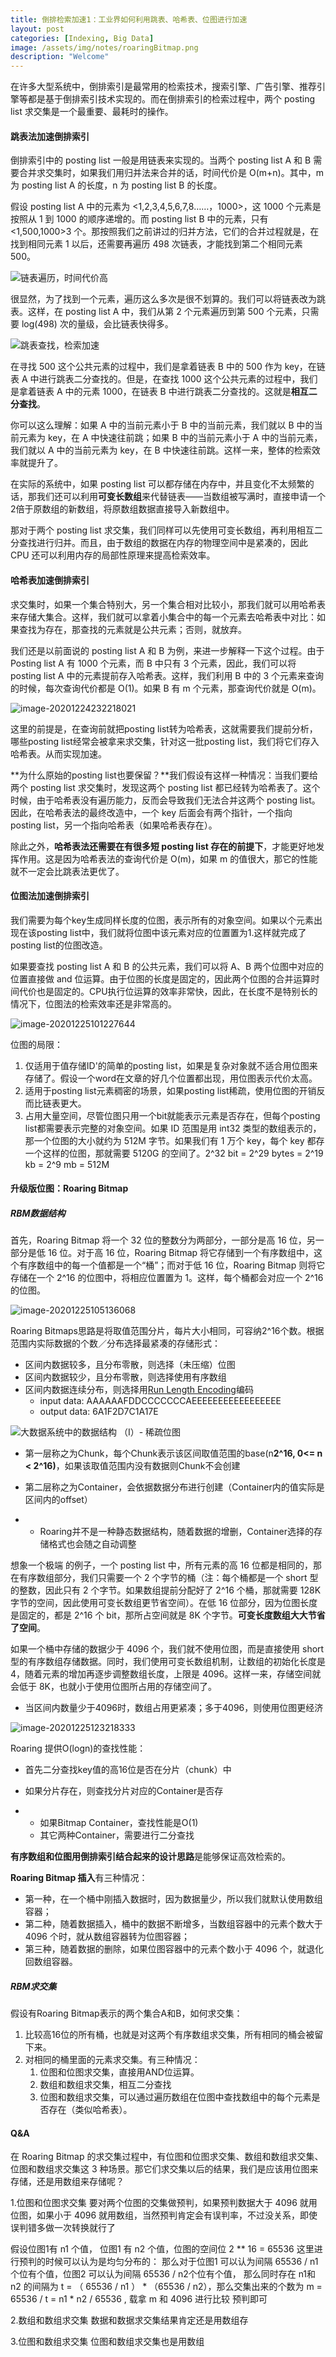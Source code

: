 ```yaml
---
title: 倒排检索加速1：工业界如何利用跳表、哈希表、位图进行加速
layout: post
categories: [Indexing, Big Data]
image: /assets/img/notes/roaringBitmap.png
description: "Welcome"
---
```


在许多大型系统中，倒排索引是最常用的检索技术，搜索引擎、广告引擎、推荐引擎等都是基于倒排索引技术实现的。而在倒排索引的检索过程中，两个 posting list 求交集是一个最重要、最耗时的操作。

#### 跳表法加速倒排索引

倒排索引中的 posting list 一般是用链表来实现的。当两个 posting list A 和 B 需要合并求交集时，如果我们用归并法来合并的话，时间代价是 O(m+n)。其中，m 为 posting list A 的长度，n 为 posting list B 的长度。

假设 posting list A 中的元素为 <1,2,3,4,5,6,7,8……，1000>，这 1000 个元素是按照从 1 到 1000 的顺序递增的。而 posting list B 中的元素，只有 <1,500,1000>3 个。那按照我们之前讲过的归并方法，它们的合并过程就是，在找到相同元素 1 以后，还需要再遍历 498 次链表，才能找到第二个相同元素 500。

![链表遍历，时间代价高](/assets/img/notes/image-20201224172857373.png)

很显然，为了找到一个元素，遍历这么多次是很不划算的。我们可以将链表改为跳表。这样，在 posting list A 中，我们从第 2 个元素遍历到第 500 个元素，只需要 log(498) 次的量级，会比链表快得多。

![跳表查找，检索加速](/assets/img/notes/image-20201224173547045.png)

在寻找 500 这个公共元素的过程中，我们是拿着链表 B 中的 500 作为 key，在链表 A 中进行跳表二分查找的。但是，在查找 1000 这个公共元素的过程中，我们是拿着链表 A 中的元素 1000，在链表 B 中进行跳表二分查找的。这就是**相互二分查找**。

你可以这么理解：如果 A 中的当前元素小于 B 中的当前元素，我们就以 B 中的当前元素为 key，在 A 中快速往前跳；如果 B 中的当前元素小于 A 中的当前元素，我们就以 A 中的当前元素为 key，在 B 中快速往前跳。这样一来，整体的检索效率就提升了。

在实际的系统中，如果 posting list 可以都存储在内存中，并且变化不太频繁的话，那我们还可以利用**可变长数组**来代替链表——当数组被写满时，直接申请一个2倍于原数组的新数组，将原数组数据直接导入新数组中。

那对于两个 posting list 求交集，我们同样可以先使用可变长数组，再利用相互二分查找进行归并。而且，由于数组的数据在内存的物理空间中是紧凑的，因此 CPU 还可以利用内存的局部性原理来提高检索效率。

#### 哈希表加速倒排索引

求交集时，如果一个集合特别大，另一个集合相对比较小，那我们就可以用哈希表来存储大集合。这样，我们就可以拿着小集合中的每一个元素去哈希表中对比：如果查找为存在，那查找的元素就是公共元素；否则，就放弃。

我们还是以前面说的 posting list A 和 B 为例，来进一步解释一下这个过程。由于 Posting list A 有 1000 个元素，而 B 中只有 3 个元素，因此，我们可以将 posting list A 中的元素提前存入哈希表。这样，我们利用 B 中的 3 个元素来查询的时候，每次查询代价都是 O(1)。如果 B 有 m 个元素，那查询代价就是 O(m)。

![image-20201224232218021](/assets/img/notes/image-20201224232218021.png)



这里的前提是，在查询前就把posting list转为哈希表，这就需要我们提前分析，哪些posting list经常会被拿来求交集，针对这一批posting list，我们将它们存入哈希表。从而实现加速。

**为什么原始的posting list也要保留？**我们假设有这样一种情况：当我们要给两个 posting list 求交集时，发现这两个 posting list 都已经转为哈希表了。这个时候，由于哈希表没有遍历能力，反而会导致我们无法合并这两个 posting list。因此，在哈希表法的最终改造中，一个 key 后面会有两个指针，一个指向 posting list，另一个指向哈希表（如果哈希表存在）。

除此之外，**哈希表法还需要在有很多短 posting list 存在的前提下**，才能更好地发挥作用。这是因为哈希表法的查询代价是 O(m)，如果 m 的值很大，那它的性能就不一定会比跳表法更优了。

#### 位图法加速倒排索引

我们需要为每个key生成同样长度的位图，表示所有的对象空间。如果以个元素出现在该posting list中，我们就将位图中该元素对应的位置置为1.这样就完成了posting list的位图改造。

如果要查找 posting list A 和 B 的公共元素，我们可以将 A、B 两个位图中对应的位置直接做 and 位运算。由于位图的长度是固定的，因此两个位图的合并运算时间代价也是固定的。CPU执行位运算的效率非常快，因此，在长度不是特别长的情况下，位图法的检索效率还是非常高的。

![image-20201225101227644](/assets/img/notes/image-20201225101227644.png)

位图的局限：

1. 仅适用于值存储ID'的简单的posting list，如果是复杂对象就不适合用位图来存储了。假设一个word在文章的好几个位置都出现，用位图表示代价太高。
2. 适用于posting list元素稠密的场景，如果posting list稀疏，使用位图的开销反而比链表更大。
3. 占用大量空间，尽管位图只用一个bit就能表示元素是否存在，但每个posting list都需要表示完整的对象空间。如果 ID 范围是用 int32 类型的数组表示的，那一个位图的大小就约为 512M 字节。如果我们有 1 万个 key，每个 key 都存一个这样的位图，那就需要 5120G 的空间了。2^32 bit = 2^29 bytes = 2^19 kb = 2^9 mb = 512M

#### 升级版位图：Roaring Bitmap

##### RBM数据结构

首先，Roaring Bitmap 将一个 32 位的整数分为两部分，一部分是高 16 位，另一部分是低 16 位。对于高 16 位，Roaring Bitmap 将它存储到一个有序数组中，这个有序数组中的每一个值都是一个“桶”；而对于低 16 位，Roaring Bitmap 则将它存储在一个 2^16 的位图中，将相应位置置为 1。这样，每个桶都会对应一个 2^16 的位图。

![image-20201225105136068](/assets/img/notes/image-20201225105136068.png)

Roaring Bitmaps思路是将取值范围分片，每片大小相同，可容纳2^16个数。根据范围内实际数据的个数／分布选择最紧凑的存储形式：

- 区间内数据较多，且分布零散，则选择（未压缩）位图
- 区间内数据较少，且分布零散，则选择使用有序数组
- 区间内数据连续分布，则选择用[Run Length Encoding](https://stackabuse.com/run-length-encoding/)编码
  - input data: AAAAAAFDDCCCCCCCAEEEEEEEEEEEEEEEEE
  - output data: 6A1F2D7C1A17E

![大数据系统中的数据结构 （I）- 稀疏位图](/assets/img/notes/roaringBitmap.png)

- 第一层称之为Chunk，每个Chunk表示该区间取值范围的base(n**2^16, 0<= n < 2^16)**，如果该取值范围内没有数据则Chunk不会创建

- 第二层称之为Container，会依据数据分布进行创建（Container内的值实际是区间内的offset）

- - Roaring并不是一种静态数据结构，随着数据的增删，Container选择的存储格式也会随之自动调整

想象一个极端 的例子，一个 posting list 中，所有元素的高 16 位都是相同的，那在有序数组部分，我们只需要一个 2 个字节的桶（注：每个桶都是一个 short 型的整数，因此只有 2 个字节。如果数组提前分配好了 2^16 个桶，那就需要 128K 字节的空间，因此使用可变长数组更节省空间）。在低 16 位部分，因为位图长度是固定的，都是 2^16 个 bit，那所占空间就是 8K 个字节。**可变长度数组大大节省了空间**。

如果一个桶中存储的数据少于 4096 个，我们就不使用位图，而是直接使用 short 型的有序数组存储数据。同时，我们使用可变长数组机制，让数组的初始化长度是 4，随着元素的增加再逐步调整数组长度，上限是 4096。这样一来，存储空间就会低于 8K，也就小于使用位图所占用的存储空间了。

- 当区间内数量少于4096时，数组占用更紧凑；多于4096，则使用位图更经济

![image-20201225123218333](/assets/img/notes/image-20201225123218333.png)

Roaring 提供O(logn)的查找性能：

- 首先二分查找key值的高16位是否在分片（chunk）中

- 如果分片存在，则查找分片对应的Container是否存

- - 如果Bitmap Container，查找性能是O(1)
  - 其它两种Container，需要进行二分查找

**有序数组和位图用倒排索引结合起来的设计思路**是能够保证高效检索的。

**Roaring Bitmap 插入**有三种情况：

- 第一种，在一个桶中刚插入数据时，因为数据量少，所以我们就默认使用数组容器；
- 第二种，随着数据插入，桶中的数据不断增多，当数组容器中的元素个数大于 4096 个时，就从数组容器转为位图容器；
- 第三种，随着数据的删除，如果位图容器中的元素个数小于 4096 个，就退化回数组容器。

##### RBM求交集

假设有Roaring Bitmap表示的两个集合A和B，如何求交集：

1. 比较高16位的所有桶，也就是对这两个有序数组求交集，所有相同的桶会被留下来。
2. 对相同的桶里面的元素求交集。有三种情况：
   1. 位图和位图求交集，直接用AND位运算。
   2. 数组和数组求交集，相互二分查找
   3. 位图和数组求交集，可以通过遍历数组在位图中查找数组中的每个元素是否存在（类似哈希表）。

#### Q&A

在 Roaring Bitmap 的求交集过程中，有位图和位图求交集、数组和数组求交集、位图和数组求交集这 3 种场景。那它们求交集以后的结果，我们是应该用位图来存储，还是用数组来存储呢？

1.位图和位图求交集
要对两个位图的交集做预判，如果预判数据大于 4096 就用位图，如果小于 4096 就用数组，当然预判肯定会有误判率，不过没关系，即使误判错多做一次转换就行了

假设位图1有 n1 个值， 位图1 有 n2 个值，位图的空间位 2 ** 16 = 65536
这里进行预判的时候可以认为是均匀分布的：
那么对于位图1 可以认为间隔 65536 / n1 个位有个值，位图2 可以认为间隔 65536 / n2个位有个值，
那么同时存在 n1和n2 的间隔为 t = （ 65536 / n1 ） * （65536 / n2），那么交集出来的个数为
m = 65536 / t = n1 * n2 / 65536 , 载拿 m 和 4096 进行比较 预判即可

2.数组和数组求交集
数据和数据求交集结果肯定还是用数组存

3.位图和数组求交集
位图和数组求交集也是用数组